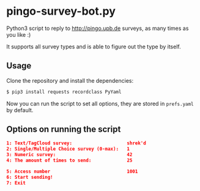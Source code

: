 # pingo-survey-bot.py

Python3 script to reply to http://pingo.upb.de surveys, as many times as you like :)

It supports all survey types and is able to figure out the type by itself.

## Usage

Clone the repository and install the dependencies:

```bash
$ pip3 install requests recordclass PyYaml
```

Now you can run the script to set all options, they are stored in `prefs.yaml` by default.

## Options on running the script

```json
1: Text/TagCloud survey:                    shrek'd
2: Single/Multiple Choice survey (0-max):   1
3: Numeric survey:                          42
4: The amount of times to send:             25

5: Access number                            1001
6: Start sending!
7: Exit
```
